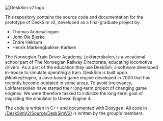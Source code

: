 ![DeskSim v2 logo](https://i.imgur.com/losG73f.png)

This repository contains the source code and documentation for the prototype of DeskSim v2, developed as a final graduate project by: 

- Thomas Arinesalingam
- John Ole Bjerke
- Endre Heksum
- Henrik Markengbakken Karlsen


The Norwegian Train Driver Academy, Lokførerskolen, is a vocational school part
of The Norwegian Railway Directorate, educating locomotive drivers. As a part
of the education they use DeskSim, a software developed in-house to simulate
operating a train. DeskSim is built upon jMonkeyEngine, a Java-based game engine
developed in 2003 that has recently become outdated in some areas. To avoid
irrelevancy, Lokførerskolen have started their long-term project of changing game
engines. We were therefore tasked to initialize the long-term goal of migrating the simulator
to Unreal Engine 4.

The code is written in C++ and documented with Doxygen. All code in [/DeskSimV2/Source/DeskSimV2/](DeskSimV2-Source/tree/main/Source/DeskSimV2) is written by the group's members. 
